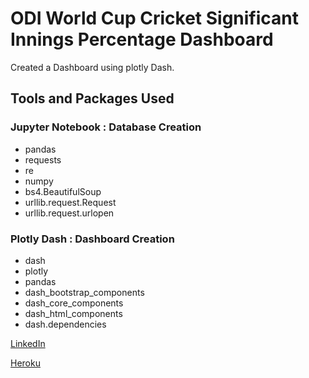 # ODI World Cup Cricket Significant Innings Percentage Dashboard
Created a Dashboard using plotly Dash.

## Tools and Packages Used
### Jupyter Notebook : Database Creation
  - pandas
  - requests
  - re
  - numpy
  - bs4.BeautifulSoup
  - urllib.request.Request
  - urllib.request.urlopen

### Plotly Dash : Dashboard Creation
  - dash
  - plotly
  - pandas
  - dash_bootstrap_components
  - dash_core_components
  - dash_html_components
  - dash.dependencies

[LinkedIn](https://www.linkedin.com/pulse/i-created-cricket-world-cup-web-application-using-python-latheef-a)

[Heroku](https://significant-innings-wc-cricket.herokuapp.com/)

